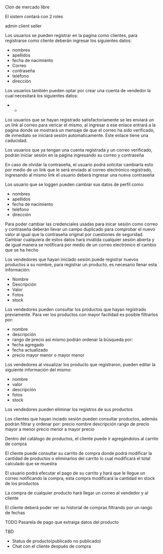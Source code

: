 Clon de mercado libre

El sistem contará con 2 roles

admin
client
seller

Los usuarios se pueden registrar en la pagina como clientes, para registrarse como cliente deberán ingresar los siguientes datos:

- nombres
- apellidos
- fecha de nacimiento
- Correo
- contraseña
- teléfono
- dirección

Los usuarios también pueden optar por crear una cuenta de vendedor la cual necesitará los siguientes datos:

- -

Los usuarios que se hayan registrado satisfactoriamente se les enviará un un link al correo para vericar el mismo, al ingresar a ese enlace entrará a la pagina donde se mostrará un mensaje de que el correo ha sido verificado, de inmediato se iniciará sesión automaticamente.
Este enlace tiene una caducidad.

Los usuarios que ya tengan una cuenta registrada y un correo verificado, podrán iniciar sesión en la página ingresando su correo y contraseña

En caso de olvidar la contraseña, el usuario podrá solicitar cambiarla esto por medio de un link que le será enviado al correo electrónico registrado, ingresando al mismo link el usuario deberá ingresar una nueva contraseña

Los usuario que se loggen pueden cambiar sus datos de perfil como:

- nombres
- apellidos
- fecha de nacimiento
- teléfono
- dirección

Para poder cambiar las credenciales usadas para inicar sesión como correo y contraseña deberán llevar un campo duplicado para comprobar el nuevo valor al igual que la contraseña original por cuestiones de seguridad.
Cambiar cualquiera de estos datos hará inválida cualquier sesión abierta y de igual manera se notificará por medio de un correo electrónico el cambio que se ha hecho

Los vendedores que hayan iniciado sesión puede registrar nuevos productos a su nombre, para registrar un producto, es necesario llenar esta información:

- Nombre
- Descripción
- Valor
- Fotos
- stock

Los vendedores pueden consultar los productos que hayan registrado previamente. Para ver los productos con mayor facilidad es posible filtrarlos por:

- nombre
- descripción
- rango de precio
  así mismo podrán ordenar la búsqueda por:
- fecha agregado
- fecha actualizado
- precio mayor menor o mayor menor

Los vendedores al visualizar los producto que registraron, pueden editar la siguiente información del mismo:

- nombre
- valor
- descripción
- fotos
- stock

Los vendedores pueden eliminar los registros de sus productos

Los clientes que hayan inciado sesión pueden consultar productos, además podrán filtrar y ordenar por:
precio
nombre
descripción
rango de precio
mayor a menor precio
menor a mayor precio

Dentro del catálogo de productos, el cliente puede ir agregándolos al carrito de compra

El cliente puede consultar su carrito de compra donde podrá modificar la cantidad de productos o eliminarlos del carrito
lo cual modificará el total calculado que se muestra

El usuario podrá efecutar el pago de su carrito y hará que le llegue un correo notificando la compra, esta compra modificará la cantidad en stock de los productos

La compra de cualquier producto hará llegar un correo al vendedor y al cliente

El cliente deberá poder ver su historial de compras filtrando por un rango de fechas

TODO
Pasarela de pago que extraiga datos del producto

TBD

- Status de producto(publicado no publicado)
- Chat con el cliente después de compra
